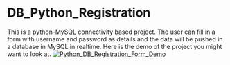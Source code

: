 # DB_Python_Registration
This is a python-MySQL connectivity based project. The user can fill in a form with username and password as details and the data will be pushed in a database in MySQL in realtime.
Here is the demo of the project you might want to look at.
[![Python_DB_Registration_Form_Demo]()](https://github.com/KeerthiSarayu/DB_Python_Registration/blob/a29d3706ba8ad7865ee1d89b6ec080e89f8dab26/DB_Python_Registration_form_demo.mp4)
